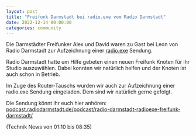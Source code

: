 ```yaml
---
layout: post
title: "Freifunk Darmstadt bei radio.exe vom Radio Darmstadt"
date: 2022-12-14 00:00:00
categories: community
---
```


Die Darmstädter Freifunker Alex und David waren zu Gast bei Leon von Radio Darmstadt zur Aufzeichnung
einer [radio.exe](https://radiodarmstadt.de/sendereihe/radio-exe/) Sendung.

<!--*-->

Radio Darmstadt hatte um Hilfe gebeten einen neuen Freifunk Knoten für ihr Studio auszuwählen.
Dabei konnten wir natürlich helfen und der Knoten ist auch schon in Betrieb.

Im Zuge des Router-Tauschs wurden wir auch zur Aufzeichnung einer radio.exe Sendung eingeladen. Dem sind wir natürlich gerne gefolgt.

Die Sendung könnt ihr euch hier anhören: [podcast.radiodarmstadt.de/podcast/radio-darmstadt-radioexe-freifunk-darmstadt/](https://podcast.radiodarmstadt.de/podcast/radio-darmstadt-radioexe-freifunk-darmstadt/)

(Technik News von 01:10 bis 08:35)
